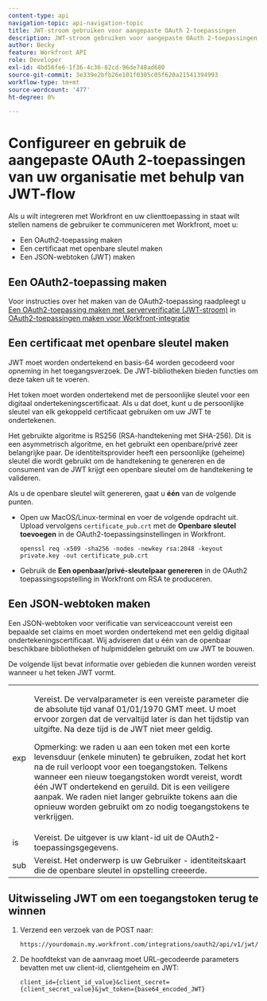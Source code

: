 ```yaml
---
content-type: api
navigation-topic: api-navigation-topic
title: JWT-stroom gebruiken voor aangepaste OAuth 2-toepassingen
description: JWT-stroom gebruiken voor aangepaste OAuth 2-toepassingen
author: Becky
feature: Workfront API
role: Developer
exl-id: 4bd56fe6-1f36-4c36-82cd-96de748ad680
source-git-commit: 3e339e2bfb26e101f0305c05f620a21541394993
workflow-type: tm+mt
source-wordcount: '477'
ht-degree: 0%

---
```


# Configureer en gebruik de aangepaste OAuth 2-toepassingen van uw organisatie met behulp van JWT-flow

Als u wilt integreren met Workfront en uw clienttoepassing in staat wilt stellen namens de gebruiker te communiceren met Workfront, moet u:

* Een OAuth2-toepassing maken
* Een certificaat met openbare sleutel maken
* Een JSON-webtoken (JWT) maken

## Een OAuth2-toepassing maken

Voor instructies over het maken van de OAuth2-toepassing raadpleegt u [Een OAuth2-toepassing maken met serververificatie (JWT-stroom)](../../administration-and-setup/configure-integrations/create-oauth-application.md#create2) in [OAuth2-toepassingen maken voor Workfront-integratie](../../administration-and-setup/configure-integrations/create-oauth-application.md)

## Een certificaat met openbare sleutel maken

JWT moet worden ondertekend en basis-64 worden gecodeerd voor opneming in het toegangsverzoek. De JWT-bibliotheken bieden functies om deze taken uit te voeren.

Het token moet worden ondertekend met de persoonlijke sleutel voor een digitaal ondertekeningscertificaat. Als u dat doet, kunt u de persoonlijke sleutel van elk gekoppeld certificaat gebruiken om uw JWT te ondertekenen.

Het gebruikte algoritme is RS256 (RSA-handtekening met SHA-256). Dit is een asymmetrisch algoritme, en het gebruikt een openbare/privé zeer belangrijke paar. De identiteitsprovider heeft een persoonlijke (geheime) sleutel die wordt gebruikt om de handtekening te genereren en de consument van de JWT krijgt een openbare sleutel om de handtekening te valideren.

Als u de openbare sleutel wilt genereren, gaat u **één** van de volgende punten.

* Open uw MacOS/Linux-terminal en voer de volgende opdracht uit. Upload vervolgens `certificate_pub.crt` met de **Openbare sleutel toevoegen** in de OAuth2-toepassingsinstellingen in Workfront.

  <!-- [Copy](javascript:void(0);) -->
  <pre><code>openssl req -x509 -sha256 -nodes -newkey rsa:2048 -keyout private.key -out certificate_pub.crt</code></pre>

* Gebruik de **Een openbaar/privé-sleutelpaar genereren** in de OAuth2 toepassingsopstelling in Workfront om RSA te produceren.

## Een JSON-webtoken maken

Een JSON-webtoken voor verificatie van serviceaccount vereist een bepaalde set claims en moet worden ondertekend met een geldig digitaal ondertekeningscertificaat. Wij adviseren dat u één van de openbaar beschikbare bibliotheken of hulpmiddelen gebruikt om uw JWT te bouwen.

De volgende lijst bevat informatie over gebieden die kunnen worden vereist wanneer u het teken JWT vormt.

<table style="table-layout:auto"> 
 <col> 
 <col> 
 <tbody> 
  <tr> 
   <td role="rowheader">exp</td> 
   <td> <p>Vereist. De vervalparameter is een vereiste parameter die de absolute tijd vanaf 01/01/1970 GMT meet. U moet ervoor zorgen dat de vervaltijd later is dan het tijdstip van uitgifte. Na deze tijd is de JWT niet meer geldig. </p> <p>Opmerking: we raden u aan een token met een korte levensduur (enkele minuten) te gebruiken, zodat het kort na de ruil verloopt voor een toegangstoken. Telkens wanneer een nieuw toegangstoken wordt vereist, wordt één JWT ondertekend en geruild. Dit is een veiligere aanpak. We raden niet langer gebruikte tokens aan die opnieuw worden gebruikt om zo nodig toegangstokens te verkrijgen.</p> </td> 
  </tr> 
  <tr> 
   <td role="rowheader">is</td> 
   <td>Vereist. De uitgever is uw klant-id uit de OAuth2-toepassingsgegevens.</td> 
  </tr> 
  <tr> 
   <td role="rowheader">sub</td> 
   <td>Vereist. Het onderwerp is uw Gebruiker - identiteitskaart die de openbare sleutel in opstelling creeerde.</td> 
  </tr> 
 </tbody> 
</table>

## Uitwisseling JWT om een toegangstoken terug te winnen

1. Verzend een verzoek van de POST naar:

   <!-- [Copy](javascript:void(0);) -->
   <pre><code>https://yourdomain.my.workfront.com/integrations/oauth2/api/v1/jwt/exchange</code></pre>

1. De hoofdtekst van de aanvraag moet URL-gecodeerde parameters bevatten met uw client-id, clientgeheim en JWT:

   <!-- [Copy](javascript:void(0);) -->
   <pre><code>client_id={client_id_value}&client_secret={client_secret_value}&jwt_token={base64_encoded_JWT}</code></pre>

 
